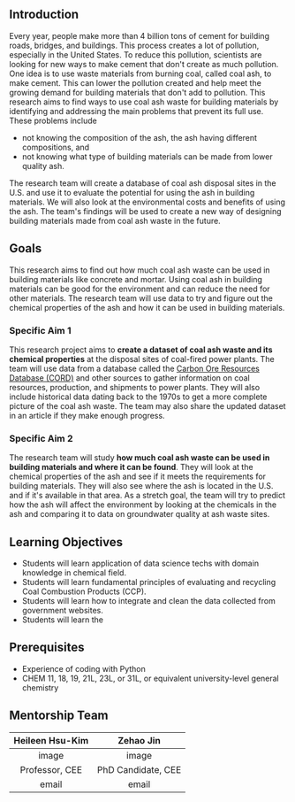 ## Introduction
Every year, people make more than 4 billion tons of cement for building roads, bridges, and buildings. This process creates a lot of pollution, especially in the United States. To reduce this pollution, scientists are looking for new ways to make cement that don't create as much pollution. One idea is to use waste materials from burning coal, called coal ash, to make cement. This can lower the pollution created and help meet the growing demand for building materials that don't add to pollution.
This research aims to find ways to use coal ash waste for building materials by identifying and addressing the main problems that prevent its full use. These problems include 
- not knowing the composition of the ash, the ash having different compositions, and 
- not knowing what type of building materials can be made from lower quality ash. 

The research team will create a database of coal ash disposal sites in the U.S. and use it to evaluate the potential for using the ash in building materials. We will also look at the environmental costs and benefits of using the ash. The team's findings will be used to create a new way of designing building materials made from coal ash waste in the future.
## Goals
This research aims to find out how much coal ash waste can be used in building materials like concrete and mortar. Using coal ash in building materials can be good for the environment and can reduce the need for other materials. The research team will use data to try and figure out the chemical properties of the ash and how it can be used in building materials.
### Specific Aim 1
This research project aims to **create a dataset of coal ash waste and its chemical properties** at the disposal sites of coal-fired power plants. The team will use data from a database called the [Carbon Ore Resources Database (CORD)](https://www.arcgis.com/apps/dashboards/925daa29f2ed44fb808b1d388689b382) and other sources to gather information on coal resources, production, and shipments to power plants. They will also include historical data dating back to the 1970s to get a more complete picture of the coal ash waste. The team may also share the updated dataset in an article if they make enough progress.
### Specific Aim 2
The research team will study **how much coal ash waste can be used in building materials and where it can be found**. They will look at the chemical properties of the ash and see if it meets the requirements for building materials. They will also see where the ash is located in the U.S. and if it's available in that area. As a stretch goal, the team will try to predict how the ash will affect the environment by looking at the chemicals in the ash and comparing it to data on groundwater quality at ash waste sites.
## Learning Objectives
- Students will learn application of data science techs with domain knowledge in chemical field.
- Students will learn fundamental principles of evaluating and recycling Coal Combustion Products (CCP).
- Students will learn how to integrate and clean the data collected from government websites.
- Students will learn the 

## Prerequisites
- Experience of coding with Python
- CHEM 11, 18, 19, 21L, 23L, or 31L, or equivalent university-level general chemistry

## Mentorship Team
| Heileen Hsu-Kim |     Zehao Jin      |
|:---------------:|:------------------:|
|      image      |       image        |
| Professor, CEE  | PhD Candidate, CEE |
|      email      |       email        |

